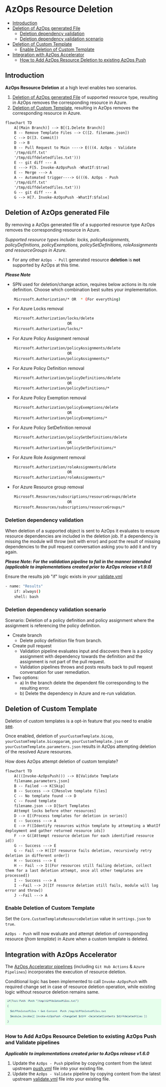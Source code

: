# AzOps Resource Deletion

- [Introduction](#introduction)
- [Deletion of AzOps generated File](#deletion-of-azops-generated-file)
  - [Deletion dependency validation](#deletion-dependency-validation)
  - [Deletion dependency validation scenario](#deletion-dependency-validation-scenario)
- [Deletion of Custom Template](#deletion-of-custom-template)
  - [Enable Deletion of Custom Template](#enable-deletion-of-custom-template)
- [Integration with AzOps Accelerator](#integration-with-azops-accelerator)
  - [How to Add AzOps Resource Deletion to existing AzOps Push](#how-to-add-azops-resource-deletion-to-existing-azops-push-and-validate-pipelines)

## Introduction

**AzOps Resource Deletion** at a high level enables two scenarios.
1. [Deletion of AzOps generated File](#deletion-of-azops-generated-file) of supported resource type, resulting in AzOps removes the corresponding resource in Azure.
2. [Deletion of Custom Template](#deletion-of-custom-template), resulting in AzOps removes the corresponding resource in Azure.

```mermaid
flowchart TD
    A[(Main Branch)] --> B[(1.Delete Branch)]
    B -- Remove Template Files --> C([2. filename.json])
    C --> D([3. Commit])
    D --> B
    B -- Pull Request to Main ----> E(((4. AzOps - Validate
    '/tmp/diff.txt'
    '/tmp/diffdeletedfiles.txt')))
    E -- git diff --- A
    E ---> F[5. Invoke-AzOpsPush -WhatIf:$true]
    E -- Merge ---> A
    A -- Automated trigger----> G(((6. AzOps - Push
    '/tmp/diff.txt'
    '/tmp/diffdeletedfiles.txt')))
    G -- git diff --- A
    G --> H[7. Invoke-AzOpsPush -WhatIf:$false]
```

## Deletion of AzOps generated File

By removing a AzOps generated file of a supported resource type AzOps removes the corresponding resource in Azure.

_Supported resource types include: locks, policyAssignments, policyDefinitions, policyExemptions, policySetDefinitions, roleAssignments and resourceGroups in Azure._

- For any other `AzOps - Pull` generated resource **deletion** is **not** supported by AzOps at this time.

**_Please Note_**

- SPN used for deletion/change action, requires below actions in its role definition. Choose which combination best suites your implementation.

```bash
    Microsoft.Authorization/* OR  * (For everything)
```
- For Azure Locks removal

```bash
    Microsoft.Authorization/locks/delete
                            OR
    Microsoft.Authorization/locks/*
```

- For Azure Policy Assignment removal

```bash
    Microsoft.Authorization/policyAssignments/delete
                            OR
    Microsoft.Authorization/policyAssignments/*
```

- For Azure Policy Definition removal

```bash
    Microsoft.Authorization/policyDefinitions/delete
                            OR
    Microsoft.Authorization/policyDefinitions/*
```

- For Azure Policy Exemption removal

```bash
    Microsoft.Authorization/policyExemptions/delete
                            OR
    Microsoft.Authorization/policyExemptions/*
```

- For Azure Policy SetDefinition removal

```bash
    Microsoft.Authorization/policySetDefinitions/delete
                            OR
    Microsoft.Authorization/policySetDefinitions/*
```

- For Azure Role Assignment removal

```bash
    Microsoft.Authorization/roleAssignments/delete
                            OR
    Microsoft.Authorization/roleAssignments/*
```

- For Azure Resource group removal

```bash
    Microsoft.Resources/subscriptions/resourceGroups/delete
                            OR
    Microsoft.Resources/subscriptions/resourceGroups/*
```
### Deletion dependency validation
When deletion of a supported object is sent to AzOps it evaluates to ensure resource dependencies are included in the deletion job. If a dependency is missing the module will throw (exit with error) and post the result of missing dependencies to the pull request conversation asking you to add it and try again.

**_Please Note: For the validation pipeline to fail in the manner intended (applicable to implementations created prior to AzOps release v1.9.0)_**

Ensure the results job "if" logic exists in your [validate.yml](https://github.com/Azure/AzOps-Accelerator/blob/main/.pipelines/validate.yml)
```bash
- name: "Results"
    if: always()
    shell: bash
```
### Deletion dependency validation scenario
Scenario: Deletion of a policy definition and policy assignment where the assignment is referencing the policy definition.

- Create branch
  - Delete policy definition file from branch.
- Create pull request
  - Validation pipeline evaluates input and discovers there is a policy assignment with dependency towards the definition and the assignment is not part of the pull request.
  - Validation pipelines throws and posts results back to pull request conversation for user remediation.
- Two options:
  - a) In the branch delete the dependent file corresponding to the resulting error.
  - b) Delete the dependency in Azure and re-run validation.

## Deletion of Custom Template
Deletion of custom templates is a opt-in feature that you need to enable [see](#enable-deletion-of-custom-template).

Once enabled, deletion of `yourCustomTemplate.bicep`, `yourCustomTemplate.bicepparam`, `yourCustomTemplate.json` or `yourCustomTemplate.parameters.json` results in AzOps attempting deletion of the resolved Azure resources.

How does AzOps attempt deletion of custom template?

```mermaid
flowchart TD
    A(((Invoke-AzOpsPush))) --> B[Validate Template
    filename.parameters.json]
    B -- Failed --> K[Skip]
    B -- Success --> C[Resolve template files]
    C -- No template found --> D
    C -- Found template
    filename.json --> D[Sort Templates
    Attempt locks before other resources]
    D --> E[(Process templates for deletion in series)]
    E -- Success ---> A
    E --> F([Identify resources within template by attempting a WhatIf deployment and gather returned resource ids])
    F --> G([Attempt resource deletion for each identified resource id])
    G -- Success ---> E
    G -- Fail --> H([If resource fails deletion, recursively retry deletion in different order])
    H -- Success ---> E
    H -- Fail --> I([For resources still failing deletion, collect them for a last deletion attempt, once all other templates are processed])
    I -- Success ---> A
    I --Fail --> J([If resource deletion still fails, module will log error and throw])
    J --Fail ---> A
```

### Enable Deletion of Custom Template
Set the `Core.CustomTemplateResourceDeletion` value in `settings.json` to `true`.

`AzOps - Push` will now evaluate and attempt deletion of corresponding resource (*from template*) in Azure when a custom template is deleted.

## Integration with AzOps Accelerator

The [AzOps Accelerator pipelines](https://github.com/azure/azops-accelerator) (including `Git Hub Actions` & `Azure Pipelines`) incorporates the execution of resource deletion.

Conditional logic has been implemented to call `Invoke-AzOpsPush` with required change set in case of resource deletion operation, while existing logic without resource deletion remains same.

![ResourceDeletion_Pipeline_logic](./Media/ResourceDeletion/ResourceDeletion_pipelineupdate.PNG)

### How to Add AzOps Resource Deletion to existing AzOps Push and Validate pipelines

**_Applicable to implementations created prior to AzOps release v1.6.0_**

1. Update the `AzOps - Push` pipeline by copying content from the latest upstream [push.yml](https://github.com/Azure/AzOps-Accelerator/blob/main/.pipelines/push.yml) file into your existing file.
2. Update the `AzOps - Validate` pipeline by copying content from the latest upstream [validate.yml](https://github.com/Azure/AzOps-Accelerator/blob/main/.pipelines/validate.yml) file into your existing file.
